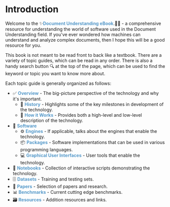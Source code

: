 # Introduction

Welcome to the ✨<span style="color:#579aca"><b>Document Understanding eBook</b></span>.🧙✨ - a comprehensive resource for understanding the world of software used in the Document Understanding field. If you've ever wondered how machines can understand and analyze complex documents, then I hope this will be a good resource for you.

This book is not meant to be read front to back like a textbook. There are a variety of topic guides, which can be read in any order. There is also a handy search button 🔍 at the top of the page, which can be used to find the keyword or topic you want to know more about.

Each topic guide is generally organized as follows:

* ✅ <span style="color:#579aca"><b>Overview</b></span> - The big-picture perspective of the technology and why it's important.
    * 📜 <span style="color:#579aca"><b>History</b></span> - Highlights some of the key milestones in development of the technology.
    * 🧠 <span style="color:#579aca"><b>How it Works</b></span> - Provides both a high-level and low-level description of the technology.
* 💾 <span style="color:#579aca"><b>Software</b></span>
    * ⚙️ <span style="color:#579aca"><b>Engines</b></span> - If applicable, talks about the engines that enable the technology.
    * 📦 <span style="color:#579aca"><b>Packages</b></span> - Software implementations that can be used in various programming languages.
    * 💻 <span style="color:#579aca"><b>Graphical User Interfaces</b></span> - User tools that enable the technology.
* 📔 <span style="color:#579aca"><b>Notebooks</b></span> - Collection of interactive scripts demonstrating the technology.
* 🗄️ <span style="color:#579aca"><b>Datasets</b></span> - Training and testing sets. 
* 📑 <span style="color:#579aca"><b>Papers</b></span> - Selection of papers and research.
* 📊 <span style="color:#579aca"><b>Benchmarks</b></span> - Current cutting edge benchmarks.
* 🗃️ <span style="color:#579aca"><b>Resources</b></span> - Addition resources and links.
